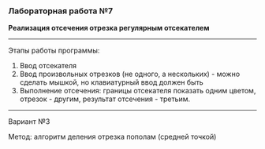 ### Лабораторная работа №7

**Реализация отсечения отрезка регулярным отсекателем**

---

Этапы работы программы:
  1. Ввод отсекателя
  2. Ввод произвольных отрезков (не одного, а нескольких) - можно сделать мышкой, но клавиатурный ввод должен быть
  3. Выполнение отсечения: границы отсекателя показать одним цветом, отрезок - другим, результат отсечения - третьим.

---

Вариант №3

Метод: алгоритм деления отрезка пополам (средней точкой) 
